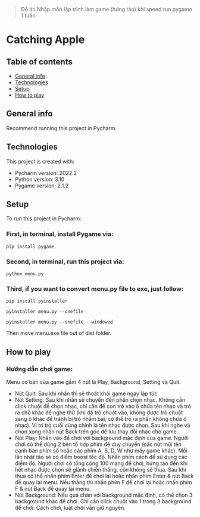 > Đồ án Nhập môn lập trình làm game (hứng táo) khi speed run pygame 1 tuần.

# Catching Apple

## Table of contents
* [General info](#general-info)
* [Technologies](#technologies)
* [Setup](#setup)
* [How to play](#how-to-play)

## General info
Recommend running this project in Pycharm.
	
## Technologies 

This project is created with:
* Pycharm version: 2022.2
* Python version: 3.10
* Pygame version: 2.1.2
	
## Setup

To run this project in Pycharm:

### First, in terminal, install Pygame via:
```
pip install pygame
```

### Second, in terminal, run this project via:
```
python menu.py
```

### Third, if you want to convert menu.py file to exe, just follow:
```
pip install pyinstaller

pyinstaller menu.py --onefile  

pyinstaller menu.py --onefile --windowed
```
Then move menu.exe file out of dist folder.

## How to play

### Hướng dẫn chơi game: 
Menu cơ bản của game gầm 4 nút là Play, Background, Setting và Quit.

- Nút Quit: Sau khi nhấn thì sẽ thoát khỏi game ngay lập tức.
- Nút Setting: Sau khi nhấn sẽ chuyển đến phần chọn nhạc. Không cần click chuột để chọn nhạc, chỉ cần để con trỏ vào ô chứa tên nhạc và trỏ ra chỗ khác để nghe thử (khi đã trỏ chuột vào, không được trỏ chuột sang ô khác để tránh bị trỏ nhầm bài, có thể trỏ ra phần không chứa ô nhạc). Vị trí trỏ cuối cùng chính là tên nhạc được chọn. Sau khi nghe và chọn xong nhấn nút Back trên góc để lưu thay đổi nhạc cho game.
- Nút Play: Nhấn vào để chơi với background mặc định của game. Người chơi có thể dùng 2 bên tổ hợp phím để duy chuyển (các nút mũi tên cạnh bàn phím số hoặc các phím A, S, D, W như mấy game khác). Mỗi lần nhặt táo sẽ có điểm boost tốc độ. Nhấn phím cách để sử dụng các điểm đó. Người chơi có tổng cộng 100 mạng để chơi, hứng táo đến khi hết nhạc được chọn sẽ giành chiến thắng, còn không sẽ thua. Sau khi thua có thể nhấn phím Enter để chơi lại hoặc nhấn phím Enter & nút Back để quay lại menu. Nếu thắng thì nhấn phím F để chơi lại hoặc nhấn phím F & nút Back để quay lại menu.
- Nút Background: Nếu quá chán với background mặc định, có thể chọn 3 background khác để chơi. Chỉ cần click chuột vào 1 trong 3 background để chơi. Cách chơi, luật chơi vẫn giữ nguyên.
